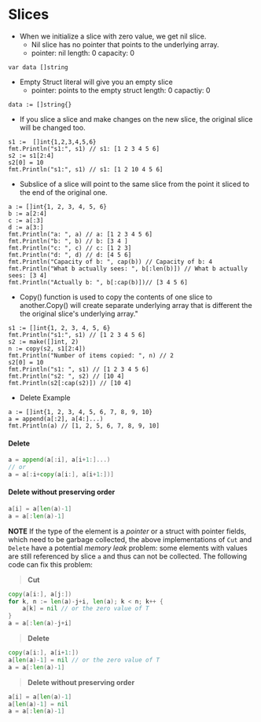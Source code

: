 # Slices

* When we initialize a slice with zero value, we get nil slice.
    * Nil slice has no pointer that points to the underlying array.
    * pointer: nil length: 0 capacity: 0
```
var data []string
```
* Empty Struct literal will give you an empty slice
    * pointer: points to the empty struct length: 0 capactiy: 0
```
data := []string{}
```


* If you slice a slice and make changes on the new slice, the original slice will be changed too.

```
s1 :=  []int{1,2,3,4,5,6}
fmt.Println("s1:", s1) // s1: [1 2 3 4 5 6]
s2 := s1[2:4]
s2[0] = 10
fmt.Println("s1:", s1) // s1: [1 2 10 4 5 6]
```

* Subslice of a slice will point to the same slice from the point it sliced to the end of the original one. 
```
a := []int{1, 2, 3, 4, 5, 6}
b := a[2:4]
c := a[:3]
d := a[3:]
fmt.Println("a: ", a) // a: [1 2 3 4 5 6]
fmt.Println("b: ", b) // b: [3 4 ]
fmt.Println("c: ", c) // c: [1 2 3]
fmt.Println("d: ", d) // d: [4 5 6]
fmt.Println("Capacity of b: ", cap(b)) // Capacity of b: 4
fmt.Println("What b actually sees: ", b[:len(b)]) // What b actually sees: [3 4]
fmt.Println("Actually b: ", b[:cap(b)])// [3 4 5 6]
```    

* Copy() function is used to copy the contents of one slice to another.Copy() will create separate underlying array that is different the the original slice's underlying array."
```
s1 := []int{1, 2, 3, 4, 5, 6}
fmt.Println("s1:", s1) // [1 2 3 4 5 6]
s2 := make([]int, 2)
n := copy(s2, s1[2:4])
fmt.Println("Number of items copied: ", n) // 2
s2[0] = 10
fmt.Println("s1: ", s1) // [1 2 3 4 5 6]
fmt.Println("s2: ", s2) // [10 4]
fmt.Println(s2[:cap(s2)]) // [10 4]
```

* Delete Example
```
a := []int{1, 2, 3, 4, 5, 6, 7, 8, 9, 10}
a = append(a[:2], a[4:]...)
fmt.Println(a) // [1, 2, 5, 6, 7, 8, 9, 10]
```

#### Delete
```go
a = append(a[:i], a[i+1:]...)
// or
a = a[:i+copy(a[i:], a[i+1:])]
```

#### Delete without preserving order
```go
a[i] = a[len(a)-1] 
a = a[:len(a)-1]

```
**NOTE** If the type of the element is a _pointer_ or a struct with pointer fields, which need to be garbage collected, the above implementations of ` Cut ` and ` Delete ` have a potential _memory leak_ problem: some elements with values are still referenced by slice ` a ` and thus can not be collected. The following code can fix this problem:
> **Cut**
```go
copy(a[i:], a[j:])
for k, n := len(a)-j+i, len(a); k < n; k++ {
	a[k] = nil // or the zero value of T
}
a = a[:len(a)-j+i]
```

> **Delete**
```go
copy(a[i:], a[i+1:])
a[len(a)-1] = nil // or the zero value of T
a = a[:len(a)-1]
```

> **Delete without preserving order**
```go
a[i] = a[len(a)-1]
a[len(a)-1] = nil
a = a[:len(a)-1]
```
